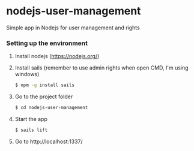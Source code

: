 # nodejs-user-management
Simple app in Nodejs for user management and rights

### Setting up the environment
1. Install nodejs (https://nodejs.org/)
2. Install sails (remember to use admin rights when open CMD, I'm using windows)

	```sh
	$ npm -g install sails
	```
	
3. Go to the project folder

	```sh
	$ cd nodejs-user-management
	```
	
4. Start the app

	```sh
	$ sails lift
	```

5. Go to http://localhost:1337/